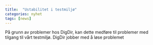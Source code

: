 ```yaml
---
title:  "Ustabilitet i testmiljø"
categories: nyhet
tags: [news]
---
```


På grunn av problemer hos DigDir, kan dette medføre til problemer med tilgang til vårt testmiljø. DigDir jobber med å løse problemet
